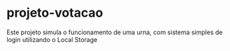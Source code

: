# projeto-votacao
Este projeto simula o funcionamento de uma urna, com sistema simples de login utilizando o Local Storage
